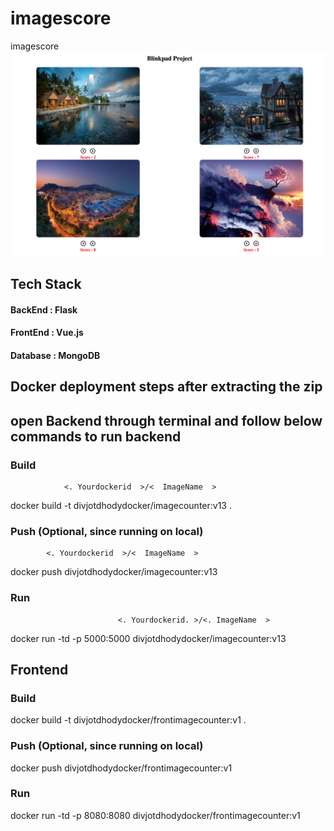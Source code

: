 # imagescore
imagescore
![](images/image11.png)


## Tech Stack
#### BackEnd  : Flask
#### FrontEnd : Vue.js
#### Database : MongoDB

## Docker deployment steps after extracting the zip
## open Backend through terminal and follow below commands to run backend

### Build
                <. Yourdockerid  >/<  ImageName  >
docker build -t divjotdhodydocker/imagecounter:v13 .

### Push (Optional, since running on local)
            <. Yourdockerid  >/<  ImageName  >
docker push divjotdhodydocker/imagecounter:v13

### Run
                            <. Yourdockerid. >/<. ImageName  >
docker run -td -p 5000:5000 divjotdhodydocker/imagecounter:v13

## Frontend

### Build
docker build -t divjotdhodydocker/frontimagecounter:v1 .

### Push (Optional, since running on local)
docker push divjotdhodydocker/frontimagecounter:v1

### Run
docker run -td -p 8080:8080 divjotdhodydocker/frontimagecounter:v1





